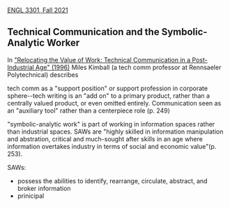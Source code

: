 [ENGL 3301, Fall 2021](../calendar.html)

## Technical Communication and the Symbolic-Analytic Worker

In ["Relocating the Value of Work: Technical Communication in a Post-Industrial Age" (1996)](https://journals.sagepub.com/doi/10.1177/0047281616641927) Miles Kimball (a tech comm professor at Rennsaeler Polytechnical) describes

tech comm as a "support position" or support profession in corporate sphere--tech writing is an "add on" to a primary product, rather than a centrally valued product, or even omitted entirely. Communication seen as an "auxiliary tool" rather than a centerpiece role (p. 249)

"symbolic-analytic work" is part of working in information spaces rather than industrial spaces. SAWs are "highly skilled in information manipulation and abstration, critical and much-sought after skills in an age where information overtakes industry in terms of social and economic value"(p. 253).

SAWs:
  - possess the abilities to identify, rearrange, circulate, abstract, and broker information
  - prinicipal
